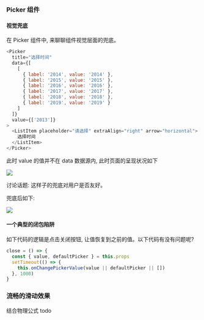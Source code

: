 <!--
abbrlink: 2emgfv8w
-->

### Picker 组件

#### 视觉兜底

在 Picker 组件中, 来聊聊组件视觉层面的兜底。

```js
<Picker
  title="选择时间"
  data={[
    [
      { label: '2014', value: '2014' },
      { label: '2015', value: '2015' },
      { label: '2016', value: '2016' },
      { label: '2017', value: '2017' },
      { label: '2018', value: '2018' },
      { label: '2019', value: '2019' }
    ]
  ]}
  value={['2013']}
>
  <ListItem placeholder="请选择" extraAlign="right" arrow="horizontal">
    选择时间
  </ListItem>
</Picker>
```

此时 value 的值并不在 data 数据源内, 此时页面的呈现状况如下

![](http://with.muyunyun.cn/cb71389f4a26685a686329d69290d15b.jpg)

讨论话题: 这样子的兜底对用户是否友好。

兜底后如下:

![](http://with.muyunyun.cn/20f9bda8d2be14ad4eabc3226d6f6264.jpg)

#### 一个典型的闭包陷阱

如下代码的逻辑是点击关闭按钮, 让值恢复到之前的值。以下代码有没有问题呢?

```js
close = () => {
  const { value, defaultPicker } = this.props
  setTimeout(() => {
    this.onChangePickerValue(value || defaultPicker || [])
  }, 1000)
}
```

### 流畅的滑动效果

结合物理公式 todo

